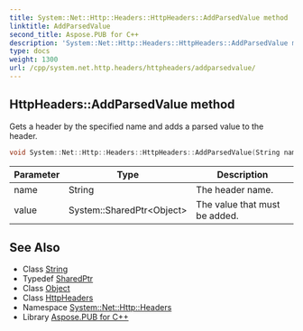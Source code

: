 ```yaml
---
title: System::Net::Http::Headers::HttpHeaders::AddParsedValue method
linktitle: AddParsedValue
second_title: Aspose.PUB for C++
description: 'System::Net::Http::Headers::HttpHeaders::AddParsedValue method. Gets a header by the specified name and adds a parsed value to the header in C++.'
type: docs
weight: 1300
url: /cpp/system.net.http.headers/httpheaders/addparsedvalue/
---
```

## HttpHeaders::AddParsedValue method


Gets a header by the specified name and adds a parsed value to the header.

```cpp
void System::Net::Http::Headers::HttpHeaders::AddParsedValue(String name, System::SharedPtr<Object> value)
```


| Parameter | Type | Description |
| --- | --- | --- |
| name | String | The header name. |
| value | System::SharedPtr\<Object\> | The value that must be added. |

## See Also

* Class [String](../../../system/string/)
* Typedef [SharedPtr](../../../system/sharedptr/)
* Class [Object](../../../system/object/)
* Class [HttpHeaders](../)
* Namespace [System::Net::Http::Headers](../../)
* Library [Aspose.PUB for C++](../../../)
